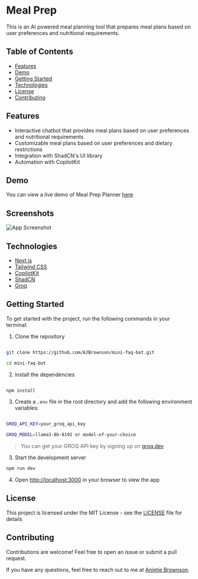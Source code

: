 # Meal Prep

This is an AI powered meal planning tool that prepares meal plans based on user preferences and nutritional requirements.

## Table of Contents

- [Features](#features)
- [Demo](#demo)
- [Getting Started](#getting-started)
- [Technologies](#technologies)
- [License](#license)
- [Contributing](#contributing)

## Features

- Interactive chatbot that provides meal plans based on user preferences and nutritional requirements
- Customizable meal plans based on user preferences and dietary restrictions
- Integration with ShadCN's UI library
- Automation with CopilotKit

## Demo

You can view a live demo of Meal Prep Planner [here](https://mini-faq-bot.vercel.app/)

## Screenshots

![App Screenshot](https://github.com/user-attachments/assets/412181bf-ae0c-4782-8511-eb974477742b)

## Technologies

- [Next.js](https://nextjs.org)
- [Tailwind CSS](https://tailwindcss.com)
- [CopilotKit](https://copilotkit.ai)
- [ShadCN](https://ui.shadcn.com)
- [Groq](https://groq.com)

## Getting Started

To get started with the project, run the following commands in your terminal:

1. Clone the repository
```bash

git clone https://github.com/AJBrownson/mini-faq-bot.git

cd mini-faq-bot

```

2. Install the dependencies
```bash

npm install

```

3. Create a `.env` file in the root directory and add the following environment variables:
```bash

GROQ_API_KEY=your_groq_api_key

GROQ_MODEL=llama3-8b-8192 or model-of-your-choice

```
> You can get your GROQ API key by signing up on [groq.dev](https://groq.com)

3. Start the development server
```bash
npm run dev
```

4. Open [http://localhost:3000](http://localhost:3000) in your browser to view the app

## License

This project is licensed under the MIT License - see the [LICENSE](LICENSE) file for details

## Contributing

Contributions are welcome! Feel free to open an issue or submit a pull request.

If you have any questions, feel free to reach out to me at [Anietie Brownson](https://x.com/TechieAnni).